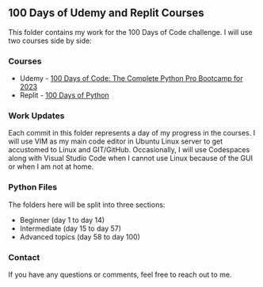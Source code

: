 ## 100 Days of Udemy and Replit Courses

This folder contains my work for the 100 Days of Code challenge. I will use two courses side by side:  

### Courses

* Udemy - [100 Days of Code: The Complete Python Pro Bootcamp for 2023](https://www.udemy.com/course/100-days-of-code/)
* Replit - [100 Days of Python](https://replit.com/learn/100-days-of-python/hub)

### Work Updates

Each commit in this folder represents a day of my progress in the courses. I will use VIM as my main code editor in Ubuntu Linux server to get accustomed to Linux and GIT/GitHub. 
Occasionally, I will use Codespaces along with Visual Studio Code when I cannot use Linux because of the GUI or when I am not at home.


### Python Files
The folders here will be split into three sections:

- Beginner (day 1 to day 14)
- Intermediate (day 15 to day 57)
- Advanced topics (day 58 to day 100)


### Contact

If you have any questions or comments, feel free to reach out to me.
